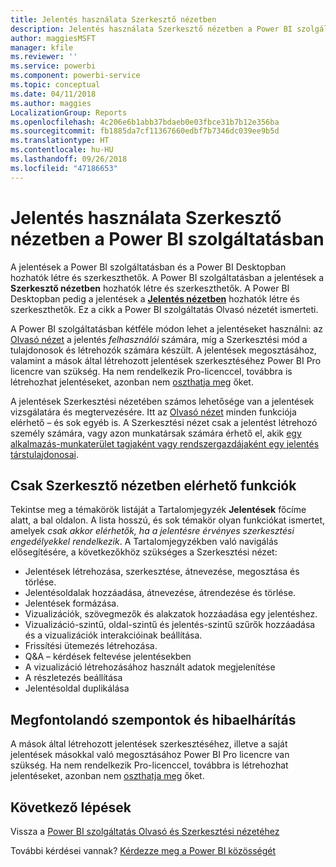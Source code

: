 ```yaml
---
title: Jelentés használata Szerkesztő nézetben
description: Jelentés használata Szerkesztő nézetben a Power BI szolgáltatásban
author: maggiesMSFT
manager: kfile
ms.reviewer: ''
ms.service: powerbi
ms.component: powerbi-service
ms.topic: conceptual
ms.date: 04/11/2018
ms.author: maggies
LocalizationGroup: Reports
ms.openlocfilehash: 4c206e6b1abb37bdaeb0e03fbce31b7b12e356ba
ms.sourcegitcommit: fb1885da7cf11367660edbf7b7346dc039ee9b5d
ms.translationtype: HT
ms.contentlocale: hu-HU
ms.lasthandoff: 09/26/2018
ms.locfileid: "47186653"
---
```

# <a name="interact-with-a-report-in-editing-view-in-power-bi-service"></a>Jelentés használata Szerkesztő nézetben a Power BI szolgáltatásban
A jelentések a Power BI szolgáltatásban és a Power BI Desktopban hozhatók létre és szerkeszthetők. A Power BI szolgáltatásban a jelentések a **Szerkesztő nézetben** hozhatók létre és szerkeszthetők. A Power BI Desktopban pedig a jelentések a [**Jelentés nézetben**](desktop-report-view.md) hozhatók létre és szerkeszthetők. Ez a cikk a Power BI szolgáltatás Olvasó nézetét ismerteti. 

A Power BI szolgáltatásban kétféle módon lehet a jelentéseket használni: az [Olvasó nézet](consumer/end-user-reading-view.md) a jelentés *felhasználói* számára, míg a Szerkesztési mód a tulajdonosok és létrehozók számára készült.  A jelentések megosztásához, valamint a mások által létrehozott jelentések szerkesztéséhez Power BI Pro licencre van szükség. Ha nem rendelkezik Pro-licenccel, továbbra is létrehozhat jelentéseket, azonban nem [oszthatja meg](service-share-reports.md) őket.    

A jelentések Szerkesztési nézetében számos lehetősége van a jelentések vizsgálatára és megtervezésére. Itt az [Olvasó nézet](consumer/end-user-reading-view.md) minden funkciója elérhető – és sok egyéb is. A Szerkesztési nézet csak a jelentést létrehozó személy számára, vagy azon munkatársak számára érhető el, akik [egy alkalmazás-munkaterület tagjaként vagy rendszergazdájaként egy jelentés társtulajdonosai](consumer/end-user-create-apps.md).

## <a name="functionality-only-available-in-editing-view"></a>Csak Szerkesztő nézetben elérhető funkciók
Tekintse meg a témakörök listáját a Tartalomjegyzék **Jelentések** főcíme alatt, a bal oldalon. A lista hosszú, és sok témakör olyan funkciókat ismertet, amelyek *csak akkor elérhetők, ha a jelentésre érvényes szerkesztési engedélyekkel rendelkezik*.  A Tartalomjegyzékben való navigálás elősegítésére, a következőkhöz szükséges a Szerkesztési nézet:

* Jelentések létrehozása, szerkesztése, átnevezése, megosztása és törlése.
* Jelentésoldalak hozzáadása, átnevezése, átrendezése és törlése.
* Jelentések formázása.
* Vizualizációk, szövegmezők és alakzatok hozzáadása egy jelentéshez.
* Vizualizáció-szintű, oldal-szintű és jelentés-szintű szűrők hozzáadása és a vizualizációk interakcióinak beállítása.
* Frissítési ütemezés létrehozása.
* Q&A – kérdések feltevése jelentésekben
* A vizualizáció létrehozásához használt adatok megjelenítése 
* A részletezés beállítása
* Jelentésoldal duplikálása

## <a name="considerations-and-troubleshooting"></a>Megfontolandó szempontok és hibaelhárítás
A mások által létrehozott jelentések szerkesztéséhez, illetve a saját jelentések másokkal való megosztásához Power BI Pro licencre van szükség.  Ha nem rendelkezik Pro-licenccel, továbbra is létrehozhat jelentéseket, azonban nem [oszthatja meg](service-share-reports.md) őket.


## <a name="next-steps"></a>Következő lépések
Vissza a [Power BI szolgáltatás Olvasó és Szerkesztési nézetéhez](consumer/end-user-reading-view.md)

További kérdései vannak? [Kérdezze meg a Power BI közösségét](http://community.powerbi.com/)

